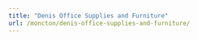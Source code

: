 ```yaml
---
title: "Denis Office Supplies and Furniture"
url: /moncton/denis-office-supplies-and-furniture/
---
```


